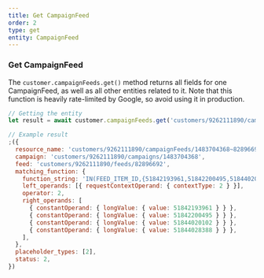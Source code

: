 ```yaml
---
title: Get CampaignFeed
order: 2
type: get
entity: CampaignFeed
---
```


### Get CampaignFeed

The `customer.campaignFeeds.get()` method returns all fields for one CampaignFeed, as well as all other entities related to it. Note that this function is heavily rate-limited by Google, so avoid using it in production.

```javascript
// Getting the entity
let result = await customer.campaignFeeds.get('customers/9262111890/campaignFeeds/1483704368~82896692')
```

```javascript
// Example result
;({
  resource_name: 'customers/9262111890/campaignFeeds/1483704368~82896692',
  campaign: 'customers/9262111890/campaigns/1483704368',
  feed: 'customers/9262111890/feeds/82896692',
  matching_function: {
    function_string: 'IN(FEED_ITEM_ID,{51842193961,51842200495,51844020102,51844028388})',
    left_operands: [{ requestContextOperand: { contextType: 2 } }],
    operator: 2,
    right_operands: [
      { constantOperand: { longValue: { value: 51842193961 } } },
      { constantOperand: { longValue: { value: 51842200495 } } },
      { constantOperand: { longValue: { value: 51844020102 } } },
      { constantOperand: { longValue: { value: 51844028388 } } },
    ],
  },
  placeholder_types: [2],
  status: 2,
})
```
